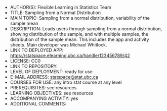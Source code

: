 - AUTHOR(S): Flexible Learning in Statistics Team
- TITLE: Sampling from a Normal Distribution
- MAIN TOPIC: Sampling from a normal distribution, variability of the sample mean
- DESCRIPTION:  Leads users through sampling from a normal distribution, showing distribution of the sample, and with multiple samples, the distribution of the sample mean. This includes the app and activity sheets.  Main developer was Michael Whitlock. 
- LINK TO DEPLOYED APP: https://statspace.elearning.ubc.ca/handle/123456789/42
- LICENSE: CC0
- LINK TO REPOSITORY: 
- LEVEL OF DEPLOYMENT:  ready for use
- E-MAIL ADDRESS: statspace@stat.ubc.ca
- COURSES FOR USE: any intro stat course at any level
- PREREQUISITES:  see resources
- LEARNING OBJECTIVES:  see resources
- ACCOMPANYING ACTIVITY: yes
- ADDITIONAL COMMENTS: 
